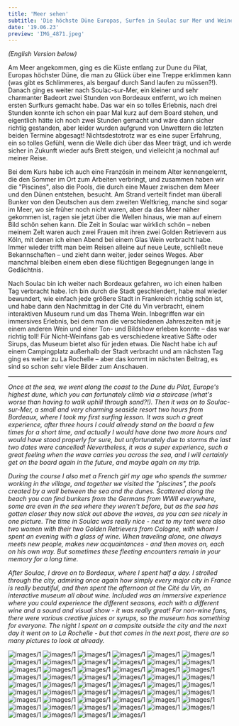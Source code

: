 ```yaml
---
title: 'Meer sehen'
subtitle: 'Die höchste Düne Europas, Surfen in Soulac sur Mer und Weinerlebnis in Bordeaux'
date: '19.06.23'
preview: 'IMG_4871.jpeg'
---
```


_(English Version below)_
<br />

Am Meer angekommen, ging es die Küste entlang zur Dune du Pilat, Europas höchster Düne, die man zu Glück über eine Treppe erklimmen kann (was gibt es Schlimmeres, als bergauf durch Sand laufen zu müssen?!). Danach ging es weiter nach Soulac-sur-Mer, ein kleiner und sehr charmanter Badeort zwei Stunden von Bordeaux entfernt, wo ich meinen ersten Surfkurs gemacht habe. Das war ein so tolles Erlebnis, nach drei Stunden konnte ich schon ein paar Mal kurz auf dem Board stehen, und eigentlich hätte ich noch zwei Stunden gemacht und wäre dann sicher richtig gestanden, aber leider wurden aufgrund von Unwettern die letzten beiden Termine abgesagt! Nichtsdestotrotz war es eine super Erfahrung, ein so tolles Gefühl, wenn die Welle dich über das Meer trägt, und ich werde sicher in Zukunft wieder aufs Brett steigen, und vielleicht ja nochmal auf meiner Reise.

Bei dem Kurs habe ich auch eine Französin in meinem Alter kennengelernt, die den Sommer im Ort zum Arbeiten verbringt, und zusammen haben wir die "Piscines", also die Pools, die durch eine Mauer zwischen dem Meer und den Dünen entstehen, besucht. Am Strand verteilt findet man überall Bunker von den Deutschen aus dem zweiten Weltkrieg, manche sind sogar im Meer, wo sie früher noch nicht waren, aber da das Meer näher gekommen ist, ragen sie jetzt über die Wellen hinaus, wie man auf einem Bild schön sehen kann. Die Zeit in Soulac war wirklich schön – neben meinem Zelt waren auch zwei Frauen mit ihren zwei Golden Retrievern aus Köln, mit denen ich einen Abend bei einem Glas Wein verbracht habe. Immer wieder trifft man beim Reisen alleine auf neue Leute, schließt neue Bekannschaften – und zieht dann weiter, jeder seines Weges. Aber manchmal bleiben einem eben diese flüchtigen Begegnungen lange in Gedächtnis.

Nach Soulac bin ich weiter nach Bordeaux gefahren, wo ich einen halben Tag verbracht habe. Ich bin durch die Stadt geschlendert, habe mal wieder bewundert, wie einfach jede größere Stadt in Frankreich richtig schön ist, und habe dann den Nachmittag in der Cité du Vin verbracht, einem interaktiven Museum rund um das Thema Wein. Inbegriffen war ein immersives Erlebnis, bei dem man die verschiedenen Jahreszeiten mit je einem anderen Wein und einer Ton- und Bildshow erleben konnte – das war richtig toll! Für Nicht-Weinfans gab es verschiedene kreative Säfte oder Sirups, das Museum bietet also für jeden etwas. Die Nacht habe ich auf einem Campingplatz außerhalb der Stadt verbracht und am nächsten Tag ging es weiter zu La Rochelle – aber das kommt im nächsten Beitrag, es sind so schon sehr viele Bilder zum Anschauen.

---

_Once at the sea, we went along the coast to the Dune du Pilat, Europe's highest dune, which you can fortunately climb via a staircase (what's worse than having to walk uphill through sand?!). Then it was on to Soulac-sur-Mer, a small and very charming seaside resort two hours from Bordeaux, where I took my first surfing lesson. It was such a great experience, after three hours I could already stand on the board a few times for a short time, and actually I would have done two more hours and would have stood properly for sure, but unfortunately due to storms the last two dates were cancelled! Nevertheless, it was a super experience, such a great feeling when the wave carries you across the sea, and I will certainly get on the board again in the future, and maybe again on my trip._

_During the course I also met a French girl my age who spends the summer working in the village, and together we visited the "piscines", the pools created by a wall between the sea and the dunes. Scattered along the beach you can find bunkers from the Germans from WWII everywhere, some are even in the sea where they weren't before, but as the sea has gotten closer they now stick out above the waves, as you can see nicely in one picture. The time in Soulac was really nice - next to my tent were also two women with their two Golden Retrievers from Cologne, with whom I spent an evening with a glass of wine. When traveling alone, one always meets new people, makes new acquaintances - and then moves on, each on his own way. But sometimes these fleeting encounters remain in your memory for a long time._

_After Soulac, I drove on to Bordeaux, where I spent half a day. I strolled through the city, admiring once again how simply every major city in France is really beautiful, and then spent the afternoon at the Cité du Vin, an interactive museum all about wine. Included was an immersive experience where you could experience the different seasons, each with a different wine and a sound and visual show - it was really great! For non-wine fans, there were various creative juices or syrups, so the museum has something for everyone. The night I spent on a campsite outside the city and the next day it went on to La Rochelle - but that comes in the next post, there are so many pictures to look at already._

![images/1](/images/DSC_1397.JPG)
![images/1](/images/DSC_1408.JPG)
![images/1](/images/DSC_1438.JPG)
![images/1](/images/DSC_1453.JPG)
![images/1](/images/DSC_1454.JPG)
![images/1](/images/DSC_1459.JPG)
![images/1](/images/DSC_1461.JPG)
![images/1](/images/DSC_1466.JPG)
![images/1](/images/DSC_1474.JPG)
![images/1](/images/DSC_1479.JPG)
![images/1](/images/DSC_1485.JPG)
![images/1](/images/DSC_1486.JPG)
![images/1](/images/DSC_1490.JPG)
![images/1](/images/DSC_1519.JPG)
![images/1](/images/DSC_1536.JPG)
![images/1](/images/DSC_1542.JPG)
![images/1](/images/DSC_1558.JPG)
![images/1](/images/DSC_1573.JPG)
![images/1](/images/DSC_1586.JPG)
![images/1](/images/DSC_1588.JPG)
![images/1](/images/DSC_1595.JPG)
![images/1](/images/IMG_4871.jpeg)
![images/1](/images/DSC_1603.JPG)
![images/1](/images/DSC_1612.JPG)
![images/1](/images/DSC_1621.JPG)
![images/1](/images/DSC_1629.JPG)
![images/1](/images/DSC_1633.JPG)
![images/1](/images/DSC_1653.JPG)
![images/1](/images/DSC_1657.JPG)
![images/1](/images/DSC_1659.JPG)
![images/1](/images/DSC_1666.JPG)
![images/1](/images/DSC_1701.JPG)
![images/1](/images/DSC_1727.JPG)
![images/1](/images/DSC_1746.JPG)
![images/1](/images/DSC_1747.JPG)
![images/1](/images/DSC_1787.JPG)
![images/1](/images/DSC_1796.JPG)
![images/1](/images/DSC_1801.JPG)
![images/1](/images/DSC_1805.JPG)
![images/1](/images/DSC_1809.JPG)
![images/1](/images/DSC_1819.JPG)
![images/1](/images/DSC_1821.JPG)
![images/1](/images/DSC_1827.JPG)
![images/1](/images/DSC_1830.JPG)
![images/1](/images/DSC_1836.JPG)
![images/1](/images/DSC_1845.JPG)
![images/1](/images/DSC_1857.JPG)
![images/1](/images/IMG_4935.jpeg)
![images/1](/images/IMG_4956.jpeg)
![images/1](/images/DSC_1865.JPG)
![images/1](/images/DSC_1877.JPG)
![images/1](/images/DSC_1880.JPG)

